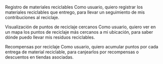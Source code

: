 Registro de materiales reciclables
Como usuario, quiero registrar los materiales reciclables que entrego, para llevar un seguimiento de mis contribuciones al reciclaje.

Visualización de puntos de reciclaje cercanos
Como usuario, quiero ver en un mapa los puntos de reciclaje más cercanos a mi ubicación, para saber dónde puedo llevar mis residuos reciclables.

Recompensas por reciclaje
Como usuario, quiero acumular puntos por cada entrega de material reciclable, para canjearlos por recompensas o descuentos en tiendas asociadas.
